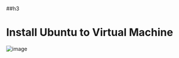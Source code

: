 ##h3 

# Install Ubuntu to Virtual Machine

![image](https://github.com/user-attachments/assets/26e073ee-b8ea-4d63-8307-8e98880b3d03)
